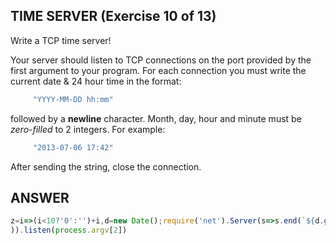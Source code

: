 ## TIME SERVER (Exercise 10 of 13)

  Write a TCP time server!

  Your server should listen to TCP connections on the port provided by the
  first argument to your program. For each connection you must write the
  current date & 24 hour time in the format:

```js
     "YYYY-MM-DD hh:mm"
```

  followed by a **newline** character. Month, day, hour and minute must be
  _zero-filled_ to 2 integers. For example:

```js
     "2013-07-06 17:42"
```

  After sending the string, close the connection.

## ANSWER

```js
z=i=>(i<10?'0':'')+i,d=new Date();require('net').Server(s=>s.end(`${d.getFullYear()}-${z(d.getMonth()+1)}-${z(d.getDate())} ${z(d.getHours())}:${z(d.getMinutes())}\n`
)).listen(process.argv[2])
```
